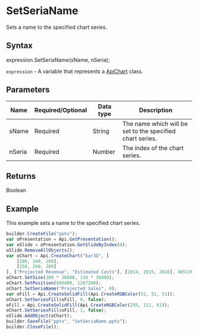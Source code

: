 # SetSeriaName

Sets a name to the specified chart series.

## Syntax

expression.SetSeriaName(sName, nSeria);

`expression` - A variable that represents a [ApiChart](../ApiChart.md) class.

## Parameters

| **Name** | **Required/Optional** | **Data type** | **Description** |
| ------------- | ------------- | ------------- | ------------- |
| sName | Required | String | The name which will be set to the specified chart series. |
| nSeria | Required | Number | The index of the chart series. |

## Returns

Boolean

## Example

This example sets a name to the specified chart series.

```javascript
builder.CreateFile("pptx");
var oPresentation = Api.GetPresentation();
var oSlide = oPresentation.GetSlideByIndex(0);
oSlide.RemoveAllObjects();
var oChart = Api.CreateChart("bar3D", [
	[200, 240, 280],
	[250, 260, 280]
], ["Projected Revenue", "Estimated Costs"], [2014, 2015, 2016], 4051300, 2347595, 24);
oChart.SetSize(300 * 36000, 130 * 36000);
oChart.SetPosition(608400, 1267200);
oChart.SetSeriaName("Projected Sales", 0);
var oFill = Api.CreateSolidFill(Api.CreateRGBColor(51, 51, 51));
oChart.SetSeriesFill(oFill, 0, false);
oFill = Api.CreateSolidFill(Api.CreateRGBColor(255, 111, 61));
oChart.SetSeriesFill(oFill, 1, false);
oSlide.AddObject(oChart);
builder.SaveFile("pptx", "SetSeriaName.pptx");
builder.CloseFile();
```
